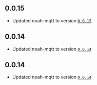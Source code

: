 ## 0.0.15
- Updated noah-mqtt to version [`0.0.15`](https://github.com/mtrossbach/noah-mqtt/releases/tag/)

## 0.0.14
- Updated noah-mqtt to version [`0.0.14`](https://github.com/mtrossbach/noah-mqtt/releases/tag/)

## 0.0.14
- Updated noah-mqtt to version [`0.0.14`](https://github.com/mtrossbach/noah-mqtt/releases/tag/)

